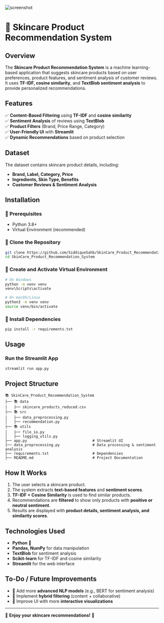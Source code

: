 ![screenshot](https://github.com/user-attachments/assets/9646a105-c791-4727-b9ab-49322c471a57)

# 🧔 Skincare Product Recommendation System

## Overview
The **Skincare Product Recommendation System** is a machine learning-based application that suggests skincare products based on user preferences, product features, and sentiment analysis of customer reviews. It uses **TF-IDF, cosine similarity**, and **TextBlob sentiment analysis** to provide personalized recommendations.

## Features
✅ **Content-Based Filtering** using **TF-IDF** and **cosine similarity**  
✅ **Sentiment Analysis** of reviews using **TextBlob**  
✅ **Product Filters** (Brand, Price Range, Category)  
✅ **User-Friendly UI** with **Streamlit**  
✅ **Dynamic Recommendations** based on product selection  

## Dataset
The dataset contains skincare product details, including:
- **Brand, Label, Category, Price**
- **Ingredients, Skin Type, Benefits**
- **Customer Reviews & Sentiment Analysis**

## Installation
### 🔹 Prerequisites
- Python 3.8+
- Virtual Environment (recommended)

### 🔹 Clone the Repository
```bash
git clone https://github.com/SiddiqueSahb/SkinCare_Product_Recommendation_System.git
cd SkinCare_Product_Recommendation_System
```

### 🔹 Create and Activate Virtual Environment
```bash
# On Windows
python -m venv venv
venv\Scripts\activate

# On macOS/Linux
python3 -m venv venv
source venv/bin/activate
```

### 🔹 Install Dependencies
```bash
pip install -r requirements.txt
```

## Usage
### Run the Streamlit App
```bash
streamlit run app.py
```

## Project Structure
```
📚 SkinCare_Product_Recommendation_System
├── 📚 data
│   ├── skincare_products_reduced.csv
├── 📚 src
│   ├── data_preprocessing.py
│   ├── recommendation.py
├── 📚 utils
│   ├── file_io.py
│   ├── logging_utils.py
├── app.py                              # Streamlit UI
├── data_preprocessing.py               # Data processing & sentiment analysis
├── requirements.txt                    # Dependencies
├── README.md                           # Project Documentation
```

## How It Works
1. The user selects a skincare product.
2. The system extracts **text-based features** and **sentiment scores**.
3. **TF-IDF + Cosine Similarity** is used to find similar products.
4. Recommendations are **filtered** to show only products with **positive or neutral sentiment**.
5. Results are displayed with **product details, sentiment analysis, and similarity scores**.

## Technologies Used
- **Python** 🐍
- **Pandas, NumPy** for data manipulation
- **TextBlob** for sentiment analysis
- **Scikit-learn** for TF-IDF and cosine similarity
- **Streamlit** for the web interface

## To-Do / Future Improvements
- 🔹 Add more **advanced NLP models** (e.g., BERT for sentiment analysis)
- 🔹 Implement **hybrid filtering** (content + collaborative)
- 🔹 Improve UI with more **interactive visualizations**

---
🌟 **Enjoy your skincare recommendations!** 🧔


